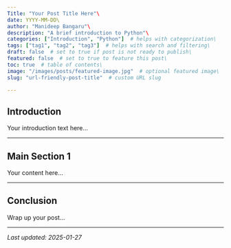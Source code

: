 ```yaml
---
Title: "Your Post Title Here"\
date: YYYY-MM-DD\
author: "Manideep Bangaru"\
description: "A brief introduction to Python"\
categories: ["Introduction", "Python"]  # helps with categorization\
tags: ["tag1", "tag2", "tag3"]  # helps with search and filtering\
draft: false  # set to true if post is not ready to publish\
featured: false  # set to true to feature this post\
toc: true  # table of contents\
image: "/images/posts/featured-image.jpg"  # optional featured image\
slug: "url-friendly-post-title"  # custom URL slug

---
```


<!-- Table of Contents will be auto-generated if toc: true -->

## Introduction

Your introduction text here...

---

## Main Section 1

Your content here...

---

## Conclusion

Wrap up your post...

---

<!-- Optional footer section -->
*Last updated: 2025-01-27*